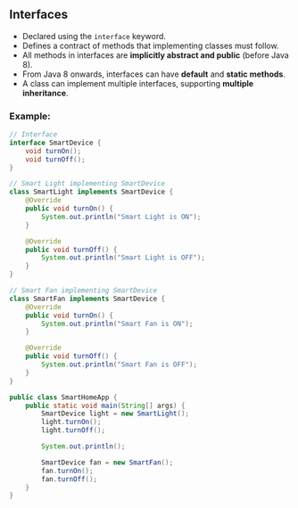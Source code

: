 ## Interfaces
- Declared using the `interface` keyword.
- Defines a contract of methods that implementing classes must follow.
- All methods in interfaces are **implicitly abstract and public** (before Java 8).
- From Java 8 onwards, interfaces can have **default** and **static methods**.
- A class can implement multiple interfaces, supporting **multiple inheritance**.

### Example:
```java
// Interface
interface SmartDevice {
    void turnOn();
    void turnOff();
}

// Smart Light implementing SmartDevice
class SmartLight implements SmartDevice {
    @Override
    public void turnOn() {
        System.out.println("Smart Light is ON");
    }

    @Override
    public void turnOff() {
        System.out.println("Smart Light is OFF");
    }
}

// Smart Fan implementing SmartDevice
class SmartFan implements SmartDevice {
    @Override
    public void turnOn() {
        System.out.println("Smart Fan is ON");
    }

    @Override
    public void turnOff() {
        System.out.println("Smart Fan is OFF");
    }
}

public class SmartHomeApp {
    public static void main(String[] args) {
        SmartDevice light = new SmartLight();
        light.turnOn();
        light.turnOff();

        System.out.println();

        SmartDevice fan = new SmartFan();
        fan.turnOn();
        fan.turnOff();
    }
}

```